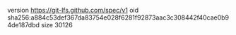 version https://git-lfs.github.com/spec/v1
oid sha256:a884c53def367da83754e028f6281f92873aac3c308442f40cae0b94de187dbd
size 30126
